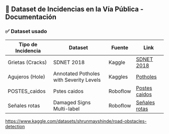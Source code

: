 ## 📁 Dataset de Incidencias en la Vía Pública - Documentación

### ✅ Dataset usado

| Tipo de Incidencia | Dataset                             | Fuente      | Link                                      |
|--------------------|-------------------------------------|-------------|-------------------------------------------|
| Grietas (Cracks)   | SDNET 2018                          | Kaggle      | [SDNET 2018](https://www.kaggle.com/datasets/aniruddhsharma/structural-defects-network-concrete-crack-images) |
| Agujeros (Hole)    | Annotated Potholes with Severity Levels| Kaggles  | [Potholes](https://www.kaggle.com/datasets/idanbaru/annotated-potholes-with-severity-levels) |
| POSTES_caidos      | Pstes caidos                        | Roboflow    | [Postes caidos](https://universe.roboflow.com/postes-6tksq/postes_caidos-nax7g/dataset/2) |
| Señales rotas      | Damaged Signs Multi-label           | Roboflow    | [Señales rotas](https://universe.roboflow.com/jayke-boghean-2pxtg/damaged-signs-multi-label) |


https://www.kaggle.com/datasets/shrunmayshinde/road-obstacles-detection